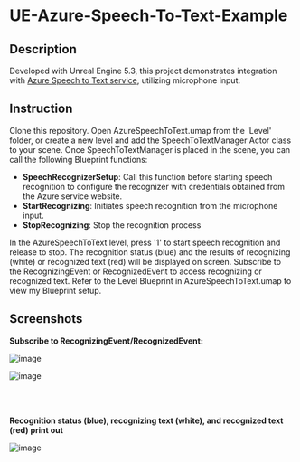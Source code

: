 # UE-Azure-Speech-To-Text-Example

## Description
Developed with Unreal Engine 5.3, this project demonstrates integration with [Azure Speech to Text service](https://azure.microsoft.com/en-us/products/ai-services/speech-to-text), utilizing microphone input.

## Instruction
Clone this repository. Open AzureSpeechToText.umap from the 'Level' folder, or create a new level and add the SpeechToTextManager Actor class to your scene. Once SpeechToTextManager is placed in the scene, you can call the following Blueprint functions:
  
- **SpeechRecognizerSetup**: Call this function before starting speech recognition to configure the recognizer with credentials obtained from the Azure service website.
- **StartRecognizing**: Initiates speech recognition from the microphone input.
- **StopRecognizing**: Stop the recognition process

In the AzureSpeechToText level, press '1' to start speech recognition and release to stop. The recognition status (blue) and the results of recognizing (white) or recognized text (red) will be displayed on screen. Subscribe to the RecognizingEvent or RecognizedEvent to access recognizing or recognized text. Refer to the Level Blueprint in AzureSpeechToText.umap to view my Blueprint setup.

## Screenshots
**Subscribe to RecognizingEvent/RecognizedEvent:**

![image](https://github.com/HsiyuanChu/UE-Azure-Speech-To-Text-Example/assets/137818387/223f9feb-c216-4009-9617-c320d2831bb3)


![image](https://github.com/HsiyuanChu/UE-Azure-Speech-To-Text-Example/assets/137818387/8992216c-133c-4509-b924-c53795952c72)


<br>
<br>

**Recognition status (blue), recognizing text (white), and recognized text (red) print out**

![image](https://github.com/HsiyuanChu/UE-Azure-Speech-To-Text-Example/assets/137818387/d5d0018e-db31-4f46-9011-a5315c454cfe)




